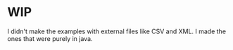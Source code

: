 # WIP
I didn't make the examples with external files like CSV and XML. I made the ones that were purely in java.
